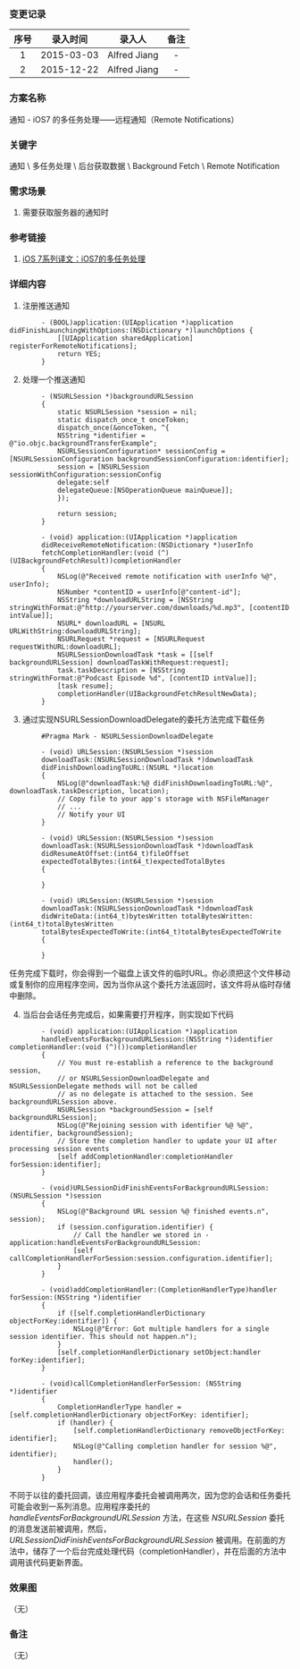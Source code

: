 ### 变更记录

| 序号 | 录入时间 | 录入人 | 备注 |
|:--------:|:--------:|:--------:|:--------:|
| 1 | 2015-03-03 | Alfred Jiang | - |
| 2 | 2015-12-22 | Alfred Jiang | - |

### 方案名称

通知 - iOS7 的多任务处理——远程通知（Remote Notifications）

### 关键字

通知 \ 多任务处理 \ 后台获取数据 \ Background Fetch \ Remote Notification

### 需求场景

1. 需要获取服务器的通知时

### 参考链接

1. [iOS 7系列译文：iOS7的多任务处理](http://www.kuqin.com/shuoit/20131223/337138.html)

### 详细内容

1. 注册推送通知
```
        - (BOOL)application:(UIApplication *)application didFinishLaunchingWithOptions:(NSDictionary *)launchOptions {
            [[UIApplication sharedApplication] registerForRemoteNotifications];
            return YES;
        }
```

2. 处理一个推送通知
```
        - (NSURLSession *)backgroundURLSession
        {
            static NSURLSession *session = nil;
            static dispatch_once_t onceToken;
            dispatch_once(&onceToken, ^{
            NSString *identifier = @"io.objc.backgroundTransferExample";
            NSURLSessionConfiguration* sessionConfig = [NSURLSessionConfiguration backgroundSessionConfiguration:identifier];
            session = [NSURLSession sessionWithConfiguration:sessionConfig
            delegate:self
            delegateQueue:[NSOperationQueue mainQueue]];
            });

            return session;
        }

        - (void) application:(UIApplication *)application
        didReceiveRemoteNotification:(NSDictionary *)userInfo
        fetchCompletionHandler:(void (^)(UIBackgroundFetchResult))completionHandler
        {
            NSLog(@"Received remote notification with userInfo %@", userInfo);
            NSNumber *contentID = userInfo[@"content-id"];
            NSString *downloadURLString = [NSString stringWithFormat:@"http://yourserver.com/downloads/%d.mp3", [contentID intValue]];
            NSURL* downloadURL = [NSURL URLWithString:downloadURLString];
            NSURLRequest *request = [NSURLRequest requestWithURL:downloadURL];
            NSURLSessionDownloadTask *task = [[self backgroundURLSession] downloadTaskWithRequest:request];
            task.taskDescription = [NSString stringWithFormat:@"Podcast Episode %d", [contentID intValue]];
            [task resume];
            completionHandler(UIBackgroundFetchResultNewData);
        }
```

3. 通过实现NSURLSessionDownloadDelegate的委托方法完成下载任务
```
        #Pragma Mark - NSURLSessionDownloadDelegate

        - (void) URLSession:(NSURLSession *)session
        downloadTask:(NSURLSessionDownloadTask *)downloadTask
        didFinishDownloadingToURL:(NSURL *)location
        {
            NSLog(@"downloadTask:%@ didFinishDownloadingToURL:%@", downloadTask.taskDescription, location);
            // Copy file to your app's storage with NSFileManager
            // ...
            // Notify your UI
        }

        - (void) URLSession:(NSURLSession *)session
        downloadTask:(NSURLSessionDownloadTask *)downloadTask
        didResumeAtOffset:(int64_t)fileOffset
        expectedTotalBytes:(int64_t)expectedTotalBytes
        {

        }

        - (void) URLSession:(NSURLSession *)session
        downloadTask:(NSURLSessionDownloadTask *)downloadTask
        didWriteData:(int64_t)bytesWritten totalBytesWritten:(int64_t)totalBytesWritten
        totalBytesExpectedToWrite:(int64_t)totalBytesExpectedToWrite
        {

        }
```

 任务完成下载时，你会得到一个磁盘上该文件的临时URL。你必须把这个文件移动或复制你的应用程序空间，因为当你从这个委托方法返回时，该文件将从临时存储中删除。

4. 当后台会话任务完成后，如果需要打开程序，则实现如下代码
```
        - (void) application:(UIApplication *)application
        handleEventsForBackgroundURLSession:(NSString *)identifier completionHandler:(void (^)())completionHandler
        {
            // You must re-establish a reference to the background session,
            // or NSURLSessionDownloadDelegate and NSURLSessionDelegate methods will not be called
            // as no delegate is attached to the session. See backgroundURLSession above.
            NSURLSession *backgroundSession = [self backgroundURLSession];
            NSLog(@"Rejoining session with identifier %@ %@", identifier, backgroundSession);
            // Store the completion handler to update your UI after processing session events
            [self addCompletionHandler:completionHandler forSession:identifier];
        }

        - (void)URLSessionDidFinishEventsForBackgroundURLSession:(NSURLSession *)session
        {
            NSLog(@"Background URL session %@ finished events.n", session);
            if (session.configuration.identifier) {
                // Call the handler we stored in -application:handleEventsForBackgroundURLSession:
                [self callCompletionHandlerForSession:session.configuration.identifier];
            }
        }

        - (void)addCompletionHandler:(CompletionHandlerType)handler forSession:(NSString *)identifier
        {
            if ([self.completionHandlerDictionary objectForKey:identifier]) {
                NSLog(@"Error: Got multiple handlers for a single session identifier. This should not happen.n");
            }
            [self.completionHandlerDictionary setObject:handler forKey:identifier];
        }

        - (void)callCompletionHandlerForSession: (NSString *)identifier
        {
            CompletionHandlerType handler = [self.completionHandlerDictionary objectForKey: identifier];
            if (handler) {
                [self.completionHandlerDictionary removeObjectForKey: identifier];
                NSLog(@"Calling completion handler for session %@", identifier);
                handler();
            }
        }
```

 不同于以往的委托回调，该应用程序委托会被调用两次，因为您的会话和任务委托可能会收到一系列消息。应用程序委托的 *handleEventsForBackgroundURLSession* 方法，在这些 *NSURLSession* 委托的消息发送前被调用，然后， *URLSessionDidFinishEventsForBackgroundURLSession* 被调用。在前面的方法中，储存了一个后台完成处理代码（completionHandler），并在后面的方法中调用该代码更新界面。

### 效果图
（无）

### 备注
（无）
